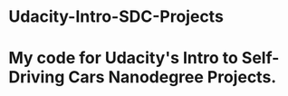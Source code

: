 # Udacity-Intro-SDC-Projects

# My code for Udacity's Intro to Self-Driving Cars Nanodegree Projects.
